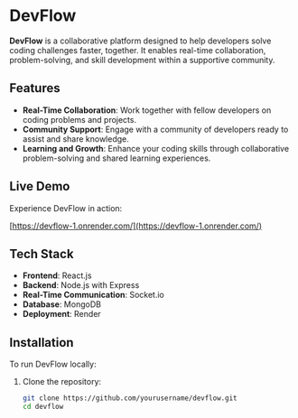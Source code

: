 # DevFlow

**DevFlow** is a collaborative platform designed to help developers solve coding challenges faster, together. It enables real-time collaboration, problem-solving, and skill development within a supportive community.

## Features

- **Real-Time Collaboration**: Work together with fellow developers on coding problems and projects.
- **Community Support**: Engage with a community of developers ready to assist and share knowledge.
- **Learning and Growth**: Enhance your coding skills through collaborative problem-solving and shared learning experiences.

## Live Demo

Experience DevFlow in action:

[https://devflow-1.onrender.com/](https://devflow-1.onrender.com/)

## Tech Stack

- **Frontend**: React.js
- **Backend**: Node.js with Express
- **Real-Time Communication**: Socket.io
- **Database**: MongoDB
- **Deployment**: Render

## Installation

To run DevFlow locally:

1. Clone the repository:

   ```bash
   git clone https://github.com/yourusername/devflow.git
   cd devflow

